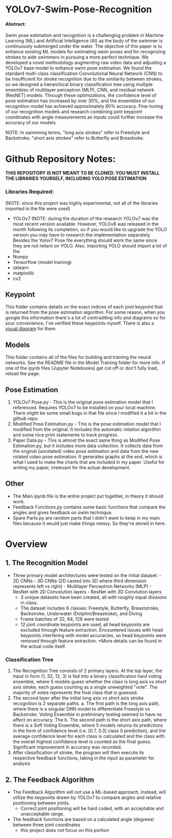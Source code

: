 # YOLOv7-Swim-Pose-Recognition

#### Abstract:
Swim pose estimation and recognition is a challenging problem in Machine Learning (ML) and Artificial Intelligence (AI) as the body of the swimmer is continuously submerged under the water. The objective of this paper is to enhance existing ML models for estimating swim poses and for recognizing strokes to aide swimmers in pursuing a more perfect technique. We developed a novel methodology augmenting raw video data and adjusting a YOLOv7 base model to enhance swim pose estimation. We found the standard multi-class classification Convolutional Neural Network (CNN) to be insufficient for stroke recognition due to the similarity between strokes, so we designed a hierarchical binary classification tree using multiple ensembles of multilayer perceptron (MLP), CNN, and residual network (ResNET) models. Through these optimizations, the confidence level of pose estimation has increased by over 30%, and the ensembles of our recognition model has achieved approximately 80% accuracy. Fine-tuning of our recognition models and research combining joint keypoint coordinates with angle measurements as inputs could further increase the accuracy of our models.

NOTE: In swimming terms, "long axis strokes" refer to Freestyle and Backstroke; "short axis strokes" refer to Butterfly and Breastroke.

# Github Repository Notes:
**THIS REPOSITORY IS NOT MEANT TO BE CLONED. YOU MUST INSTALL THE LIBRARIES YOURSELF, INCLUDING YOLO POSE ESTIMATION**
### Libraries Required:
(NOTE: since this project was highly experimental, not all of the libraries imported in the file were used)
- YOLOv7 (NOTE: during the duration of the research YOLOv7 was the most recent version available. However, YOLOv8 was released in the month following its completion, so if you would like to upgrade the YOLO version you may have to research the implementation separately. Besides the Yolov7 Pose file everything should work the same since they are not reliant on YOLO. Also, importing YOLO should import a lot of the 
- Numpy
- Tensorflow (model training)
- sklearn
- matplotlib
- cv2

## Keypoint
This folder contains details on the exact indices of each joint keypoint that is returned from the pose estimation algorithm. For some reason, when you google this information there's a lot of contraditing info and diagrams so for your convenience, I've verified these keypoints myself. There is also a [visual diagram](Visual.png) for them.

## Models
This folder contains all of the files for building and training the neural networks. See the README file in the Model Training folder for more info.
If one of the ipynb files (Jupyter Notebooks) get cut off or don't fully load, reload the page.

## Pose Estimation
1. YOLOv7 Pose.py - This is the original pose estimation model that I referenced. Requires YOLOv7 to be installed on your local machine. There might be some small bugs in that file since I modified it a bit in the github repo.
2. Modified Pose Estimation.py - This is the pose estimation model that I modified from the original. It includes the automatic rotation algorithm and some nice print statements to track progress.
3. Paper Data.py - This is almost the exact same thing as Modified Pose Estimation.py, but it includes more data collection. It collects data from the original (unrotated) video pose estimation and data from the new rotated video pose estimation. It generates graphs at the end, which is what I used to make the charts that are included in my paper. Useful for writing my paper, irrelevant for the actual development. 

## Other
- The Main.ipynb file is the entire project put together, in theory it should work.
- Feedback Functions.py contains some basic functions that compare the angles and gives feedback on swim technique.
- Spare Parts.py are random parts that I didn't want to keep in my main files because it would just make things messy. So they're stored in here.

# Overview
## 1. The Recognition Model
  - Three primary model architectures were tested on the initial dataset:
        - 2D CNNs
        - 3D CNNs (2D casted into 3D where third dimension represents left vs right)
        - Multilayer Perceptron Networks (MLP)
        - ResNet with 2D Convolution layers
        - ResNet with 3D Convlution layers
    - 3 unique datasets have been created, all with roughly equal divisions in class.
    - The dataset includes 6 classes: Freestyle, Butterfly, Breaststroke, Backstroke, Underwater (Dolphin/Breastroke), and Diving
    - Frame batches of 32, 64, 128 were tested
    - 12 joint coordinate keypoints are used, all head keypoints are excluded through feature extraction. Encountered issues with head keypoints interfering with model accuracies, so head keypoints were removed through feature extraction.
    *More details can be found in the actual code itself.

### Classification Tree
1. The Recognition Tree consists of 2 primary layers. At the top layer, the input in form (1, 32, 12, 3) is fed into a binary classification hard voting ensemble, where 5 models guess whether the class is long axis vs short axis stroke, each guess counting as a single unweighted "vote". The majority of votes represents the final class that is guessed.
2. The second layer after the initial long axis vs short axis stroke recognition is 2 separate paths.
     a. The first path is the long axis path, where there is a singular DNN model to differentiate Freestyle vs Backstroke. Voting Ensemble in preliminary testing seemed to have no affect on accuracy. The 
     b. The second path is the short axis path, where there is a Soft Voting Ensemble, where 5 models returns its predictions in the form of confidence level (i.e. [0.7, 0.3] class 0 prediction), and the average confidence level for each class is calculated and the class with the overall highest confidence level is counted as the final guess. Significant improvement in accuracy was recorded.
3. After classification of stroke, the program will then execute its respective feedback functions, taking in the input as parameter for analysis
   
## 2. The Feedback Algorithm
- The Feedback Algorithm will not use a ML-based approach, instead, will utilize the keypoints drawn by YOLOv7 to compare angles and relative positioning between joints.
  - Correct joint positioning will be hard coded, with an acceptable and unacceptable range.
- The feedback functions are based on a calculated angle (degrees) between three joint coordinates
  * this project does not focus on this portion

